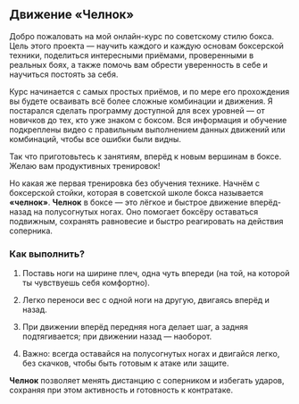 ﻿
## Движение «Челнок»
Добро пожаловать на мой онлайн-курс по советскому стилю бокса. Цель этого проекта — научить каждого и каждую основам боксерской техники, поделиться интересными приёмами, проверенными в реальных боях, а также помочь вам обрести уверенность в себе и научиться постоять за себя.

Курс начинается с самых простых приёмов, и по мере его прохождения вы будете осваивать всё более сложные комбинации и движения. Я постарался сделать программу доступной для всех уровней — от новичков до тех, кто уже знаком с боксом. Вся информация и обучение подкреплены видео с правильным выполнением данных движений или комбинаций, чтобы все ошибки были видны.

Так что приготовьтесь к занятиям, вперёд к новым вершинам в боксе. Желаю вам продуктивных тренировок!

Но какая же первая тренировка без обучения технике. Начнём с боксерской стойки, которая в советской школе бокса называется **«челнок»**.
**Челнок** в боксе — это лёгкое и быстрое движение вперёд-назад на полусогнутых ногах. Оно помогает боксёру оставаться подвижным, сохранять равновесие и быстро реагировать на действия соперника.


### Как выполнить?

1. Поставь ноги на ширине плеч, одна чуть впереди (на той, на которой ты чувствуешь себя комфортно).

2. Легко переноси вес с одной ноги на другую, двигаясь вперёд и назад.

3. При движении вперёд передняя нога делает шаг, а задняя подтягивается; при движении назад — наоборот.

4. Важно: всегда оставайся на полусогнутых ногах и двигайся легко, без скачков, чтобы быть готовым к атаке или защите.

**Челнок** позволяет менять дистанцию с соперником и избегать ударов, сохраняя при этом активность и готовность к контратаке.
